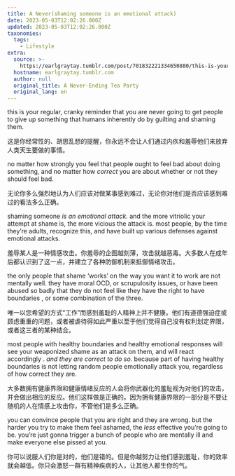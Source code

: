 ```yaml
---
title: A Never(shaming someone is an emotional attack)
date: 2023-05-03T12:02:26.000Z
updated: 2023-05-03T12:02:26.000Z
taxonomies:
  tags:
    - Lifestyle
extra:
  source: >-
    https://earlgraytay.tumblr.com/post/701832221334650880/this-is-your-regular-cranky-reminder-that-you-are
  hostname: earlgraytay.tumblr.com
  author: null
  original_title: A Never-Ending Tea Party
  original_lang: en
---
```


this is your regular, cranky reminder that you are never going to get people to give up something that humans inherently do by guilting and shaming them.

这是你经常性的、胡思乱想的提醒，你永远不会让人们通过内疚和羞辱他们来放弃人类天生要做的事情。

no matter how strongly you feel that people ought to feel bad about doing something, and no matter how _correct_ you are about whether or not they should feel bad.

无论你多么强烈地认为人们应该对做某事感到难过，无论你对他们是否应该感到难过的看法多么正确。

shaming someone _is an emotional attack._ and the more vitriolic your attempt at shame is, the more vicious the attack is. most people, by the time they’re adults, recognize this, and have built up various defenses against emotional attacks.

羞辱某人是一种情感攻击。你羞辱的企图越刻薄，攻击就越恶毒。大多数人在成年后都认识到了这一点，并建立了各种防御机制来抵御情绪攻击。

the only people that shame ‘works’ on the way you want it to work are not mentally well. they have moral OCD, or scrupulosity issues, or have been abused so badly that they do not feel like they have the right to have boundaries , or some combination of the three.

唯一以您希望的方式“工作”而感到羞耻的人精神上并不健康。他们有道德强迫症或顾虑重重的问题，或者被虐待得如此严重以至于他们觉得自己没有权利划定界限，或者这三者的某种结合。

most people with healthy boundaries and healthy emotional responses will see your weaponized shame as an attack on them, and will react accordingly . _and they are correct to do so._ because part of having healthy boundaries is not letting random people emotionally attack you, regardless of how correct they are.

大多数拥有健康界限和健康情绪反应的人会将你武器化的羞耻视为对他们的攻击，并会做出相应的反应。他们这样做是正确的。因为拥有健康界限的一部分是不要让随机的人在情感上攻击你，不管他们是多么正确。

you can convince people that you are right and they are wrong. but the harder you try to make them feel ashamed, the _less_ effective you’re going to be. you’re just gonna trigger a bunch of people who are mentally ill and make everyone else pissed at you.

你可以说服人们你是对的，他们是错的。但是你越努力让他们感到羞耻，你的效率就会越低。你只会激怒一群有精神疾病的人，让其他人都生你的气。
